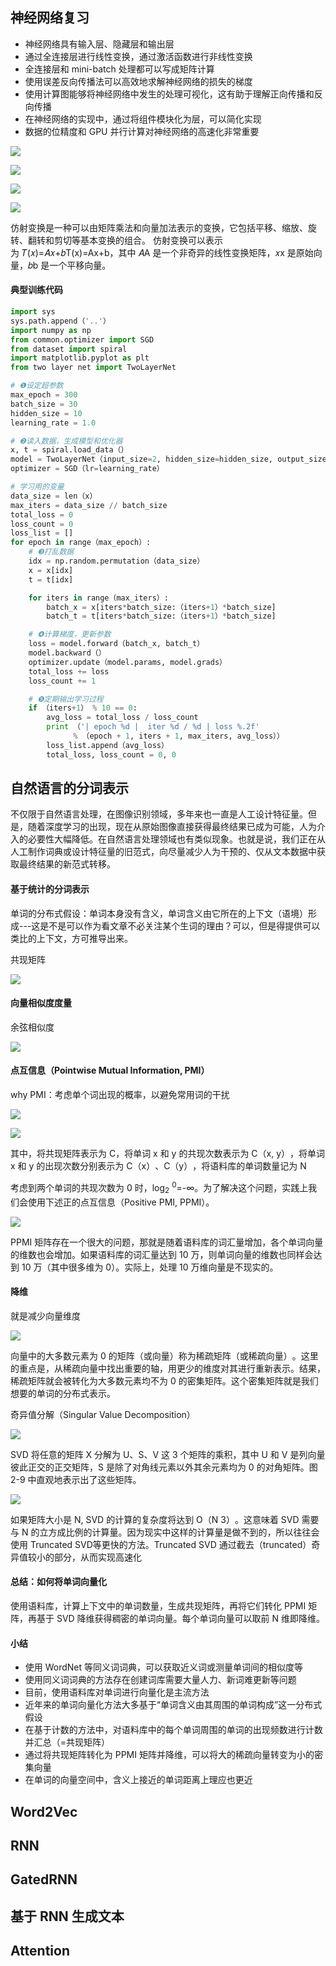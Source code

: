 
## 神经网络复习
- 神经网络具有输入层、隐藏层和输出层
- 通过全连接层进行线性变换，通过激活函数进行非线性变换
- 全连接层和 mini-batch 处理都可以写成矩阵计算
- 使用误差反向传播法可以高效地求解神经网络的损失的梯度
- 使用计算图能够将神经网络中发生的处理可视化，这有助于理解正向传播和反向传播
- 在神经网络的实现中，通过将组件模块化为层，可以简化实现
- 数据的位精度和 GPU 并行计算对神经网络的高速化非常重要

![](https://raw.githubusercontent.com/gravitys169/images_upload/master/202407151404317.png)

![](https://raw.githubusercontent.com/gravitys169/images_upload/master/202407151405867.png)

![](https://raw.githubusercontent.com/gravitys169/images_upload/master/202407151407492.png)

![](https://raw.githubusercontent.com/gravitys169/images_upload/master/202407151407164.png)

仿射变换是一种可以由矩阵乘法和向量加法表示的变换，它包括平移、缩放、旋转、翻转和剪切等基本变换的组合。
仿射变换可以表示为 𝑇(𝑥)=𝐴𝑥+𝑏T(x)=Ax+b，其中 𝐴A 是一个非奇异的线性变换矩阵，𝑥x 是原始向量，𝑏b 是一个平移向量。
#### 典型训练代码
```python
import sys
sys.path.append（'..'）
import numpy as np
from common.optimizer import SGD
from dataset import spiral
import matplotlib.pyplot as plt
from two layer net import TwoLayerNet

# ❶设定超参数
max_epoch = 300
batch_size = 30
hidden_size = 10
learning_rate = 1.0

# ❷读入数据，生成模型和优化器
x, t = spiral.load_data（）
model = TwoLayerNet（input_size=2, hidden_size=hidden_size, output_size=3）
optimizer = SGD（lr=learning_rate）

# 学习用的变量
data_size = len（x）
max_iters = data_size // batch_size
total_loss = 0
loss_count = 0
loss_list = []
for epoch in range（max_epoch）:
    # ❸打乱数据
    idx = np.random.permutation（data_size）
    x = x[idx]
    t = t[idx]

    for iters in range（max_iters）:
        batch_x = x[iters*batch_size:（iters+1）*batch_size]
        batch_t = t[iters*batch_size:（iters+1）*batch_size]

    # ❹计算梯度，更新参数
    loss = model.forward（batch_x, batch_t）
    model.backward（）
    optimizer.update（model.params, model.grads）
    total_loss += loss
    loss_count += 1

    # ❺定期输出学习过程
    if （iters+1） % 10 == 0:
        avg_loss = total_loss / loss_count
        print （'| epoch %d |  iter %d / %d | loss %.2f'
              % （epoch + 1, iters + 1, max_iters, avg_loss））
        loss_list.append（avg_loss）
        total_loss, loss_count = 0, 0
```

## 自然语言的分词表示
不仅限于自然语言处理，在图像识别领域，多年来也一直是人工设计特征量。但是，随着深度学习的出现，现在从原始图像直接获得最终结果已成为可能，人为介入的必要性大幅降低。在自然语言处理领域也有类似现象。也就是说，我们正在从人工制作词典或设计特征量的旧范式，向尽量减少人为干预的、仅从文本数据中获取最终结果的新范式转移。

#### 基于统计的分词表示

单词的分布式假设：单词本身没有含义，单词含义由它所在的上下文（语境）形成---这是不是可以作为看文章不必关注某个生词的理由？可以，但是得提供可以类比的上下文，方可推导出来。

共现矩阵

![](https://raw.githubusercontent.com/gravitys169/images_upload/master/202406240946768.png?token=ACGIA7UFULLIR2HNZEMI6Q3GPDIE2)

#### 向量相似度度量

余弦相似度

![](https://raw.githubusercontent.com/gravitys169/images_upload/master/202406240947602.png?token=ACGIA7ST4QFJKLTWDVG3YH3GPDII2)

#### 点互信息（Pointwise Mutual Information, PMI）

why PMI：考虑单个词出现的概率，以避免常用词的干扰

![](https://raw.githubusercontent.com/gravitys169/images_upload/master/202406240948134.png?token=ACGIA7QTGOGWIR33WQJHIWTGPDILY)

![](../../attachments/Pasted%20image%2020240925165644.png)

其中，将共现矩阵表示为 C，将单词 x 和 y 的共现次数表示为 C（x, y）​，将单词 x 和 y 的出现次数分别表示为 C（x）​、C（y）​，将语料库的单词数量记为 N

考虑到两个单词的共现次数为 0 时，log<sub>2</sub> <sup>0</sup>=-∞。为了解决这个问题，实践上我们会使用下述正的点互信息（Positive PMI, PPMI）。

![](../../attachments/Pasted%20image%2020240925162331.png)

PPMI 矩阵存在一个很大的问题，那就是随着语料库的词汇量增加，各个单词向量的维数也会增加。如果语料库的词汇量达到 10 万，则单词向量的维数也同样会达到 10 万（其中很多维为 0）。实际上，处理 10 万维向量是不现实的。

#### 降维

就是减少向量维度

![](https://raw.githubusercontent.com/gravitys169/images_upload/master/202406240950305.png?token=ACGIA7QHVCPIA6UCPPDN6CDGPDIRQ)

向量中的大多数元素为 0 的矩阵（或向量）称为稀疏矩阵（或稀疏向量）​。这里的重点是，从稀疏向量中找出重要的轴，用更少的维度对其进行重新表示。结果，稀疏矩阵就会被转化为大多数元素均不为 0 的密集矩阵。这个密集矩阵就是我们想要的单词的分布式表示。

奇异值分解（Singular Value Decomposition）

![](https://raw.githubusercontent.com/gravitys169/images_upload/master/202406240950851.png?token=ACGIA7QNMQZA62U6POXDG33GPDITW)

SVD 将任意的矩阵 X 分解为 U、S、V 这 3 个矩阵的乘积，其中 U 和 V 是列向量彼此正交的正交矩阵，S 是除了对角线元素以外其余元素均为 0 的对角矩阵。图 2-9 中直观地表示出了这些矩阵。

![](../../attachments/Pasted%20image%2020240925163738.png)

如果矩阵大小是 N, SVD 的计算的复杂度将达到 O（N 3）​。这意味着 SVD 需要与 N 的立方成比例的计算量。因为现实中这样的计算量是做不到的，所以往往会使用 Truncated SVD等更快的方法。Truncated SVD 通过截去（truncated）奇异值较小的部分，从而实现高速化

#### 总结：如何将单词向量化
使用语料库，计算上下文中的单词数量，生成共现矩阵，再将它们转化 PPMI 矩阵，再基于 SVD 降维获得稠密的单词向量。每个单词向量可以取前 N 维即降维。
#### 小结   

- 使用 WordNet 等同义词词典，可以获取近义词或测量单词间的相似度等
- 使用同义词词典的方法存在创建词库需要大量人力、新词难更新等问题
- 目前，使用语料库对单词进行向量化是主流方法
- 近年来的单词向量化方法大多基于“单词含义由其周围的单词构成”这一分布式假设
- 在基于计数的方法中，对语料库中的每个单词周围的单词的出现频数进行计数并汇总（=共现矩阵）
- 通过将共现矩阵转化为 PPMI 矩阵并降维，可以将大的稀疏向量转变为小的密集向量
- 在单词的向量空间中，含义上接近的单词距离上理应也更近

## Word2Vec



## RNN

## GatedRNN

## 基于 RNN 生成文本

## Attention

